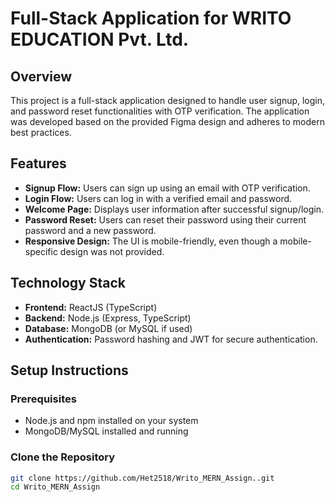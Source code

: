 # Full-Stack Application for WRITO EDUCATION Pvt. Ltd.

## Overview
This project is a full-stack application designed to handle user signup, login, and password reset functionalities with OTP verification. The application was developed based on the provided Figma design and adheres to modern best practices.

## Features
- **Signup Flow:** Users can sign up using an email with OTP verification.
- **Login Flow:** Users can log in with a verified email and password.
- **Welcome Page:** Displays user information after successful signup/login.
- **Password Reset:** Users can reset their password using their current password and a new password.
- **Responsive Design:** The UI is mobile-friendly, even though a mobile-specific design was not provided.

## Technology Stack
- **Frontend:** ReactJS (TypeScript)
- **Backend:** Node.js (Express, TypeScript)
- **Database:** MongoDB (or MySQL if used)
- **Authentication:** Password hashing and JWT for secure authentication.

## Setup Instructions

### Prerequisites
- Node.js and npm installed on your system
- MongoDB/MySQL installed and running

### Clone the Repository
```bash
git clone https://github.com/Het2518/Writo_MERN_Assign..git
cd Writo_MERN_Assign

